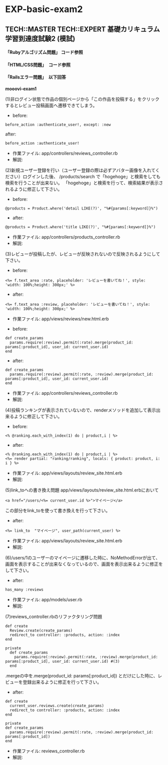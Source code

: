 # EXP-basic-exam2

TECH::MASTER TECH::EXPERT 基礎カリキュラム 学習到達度試験2 (模試)
-----------------

#### 「Rubyアルゴリズム問題」 コード参照
#### 「HTML/CSS問題」　コード参照
#### 「Railsエラー問題」　以下回答
**mooovi-exam1**

(1)非ログイン状態で作品の個別ページから「この作品を投稿する」をクリックするとレビュー投稿画面へ遷移できてしまう。

- before:     

```
before_action :authenticate_user!, except: :new
```
after:      

```
before_action :authenticate_user!
```
- 作業ファイル: app/controllers/reviews_controller.rb
- 解説:

(2)新規ユーザー登録を行い（ユーザー登録の際は必ずアバター画像を入れてください）ログインした後、
/products/search
で「hogehoge」と検索をしても検索を行うことが出来ない。
「hogehoge」と検索を行って、検索結果が表示されるように修正して下さい。

- before:     

```
@products = Product.where('detail LIKE(?)', "%#{params[:keyword]}%")
```
- after:      

```
@products = Product.where('title LIKE(?)', "%#{params[:keyword]}%")
```
- 作業ファイル: app/controllers/products_controller.rb
- 解説:

(3)レビューが投稿したが、レビューが反映されないので反映されるようにして下さい。

- before:     

```
<%= f.text_area :rate, placeholder: 'レビューを書いてね！', style: 'width: 100%;height: 300px;' %>
```
- after:      

```
<%= f.text_area :review, placeholder: 'レビューを書いてね！', style: 'width: 100%;height: 300px;' %>
```
- 作業ファイル: app/views/reviews/new.html.erb

- before: 

```
def create_params
  params.require(:review).permit(:rate).merge(product_id: params[:product_id], user_id: current_user.id)
end
```
- after:  

```
def create_params
  params.require(:review).permit(:rate, :review).merge(product_id: params[:product_id], user_id: current_user.id)
end
```

- 作業ファイル: app/controllers/reviews_controller.rb
- 解説:

(4)投稿ランキングが表示されていないので、renderメソッドを追加して表示出来るように修正して下さい。

- before: 

```
<% @ranking.each_with_index(1) do | product,i | %>
```
- after:    

```
<% @ranking.each_with_index(1) do | product,i | %>
<%= render partial: "ranking/ranking", locals: { product: product, i: i } %>
```
- 作業ファイル: app/views/layouts/review_site.html.erb
- 解説:

(5)link_toへの書き換え問題
app/views/layouts/review_site.html.erbにおいて

```
<a href="/users/<%= current_user.id %>">マイページ</a>
```
この部分をlink_toを使って書き換えを行って下さい。


- after:     

```
<%= link_to  "マイページ", user_path(current_user) %>
```
- 作業ファイル: app/views/layouts/review_site.html.erb
- 解説:

(6)/users/1のユーザーのマイページに遷移した時に、NoMethodErrorが出て、画面を表示することが出来なくなっているので、画面を表示出来るように修正をして下さい。


- after:      

```
has_many :reviews
```
- 作業ファイル: app/models/user.rb
- 解説:

(7)reviews_controller.rbのリファクタリング問題

```
def create
  Review.create(create_params)
  redirect_to controller: :products, action: :index
end

private
  def create_params
    params.require(:review).permit(:rate, :review).merge(product_id: params[:product_id], user_id: current_user.id) #(3)
  end
```
.mergeの中を.merge(product_id: params[:product_id])
とだけにした時に、レビューを登録出来るように修正を行って下さい。

- after:  

```
def create
  current_user.reviews.create(create_params)
  redirect_to controller: :products, action: :index
end

private
def create_params
  params.require(:review).permit(:rate, :review).merge(product_id: params[:product_id])
end
```
- 作業ファイル: reviews_controller.rb
- 解説: